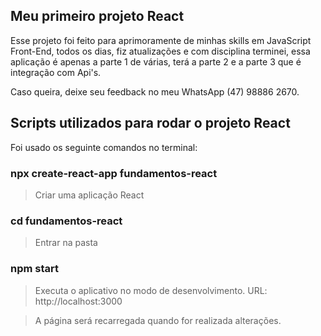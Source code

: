 ## Meu primeiro projeto React

Esse projeto foi feito para aprimoramente de minhas skills em JavaScript Front-End, todos os dias, fiz
atualizações e com disciplina terminei, essa aplicação é apenas a parte 1 de várias, terá a parte 2 e a parte 3 que é integração com Api's.

Caso queira, deixe seu feedback no meu WhatsApp (47) 98886 2670.

## Scripts utilizados para rodar o projeto React

Foi usado os seguinte comandos no terminal:

### npx create-react-app fundamentos-react
> Criar uma aplicação React
 

###  cd fundamentos-react
> Entrar na pasta 


### npm start
>Executa o aplicativo no modo de desenvolvimento.
>URL: http://localhost:3000 

>A página será recarregada quando for realizada alterações.




